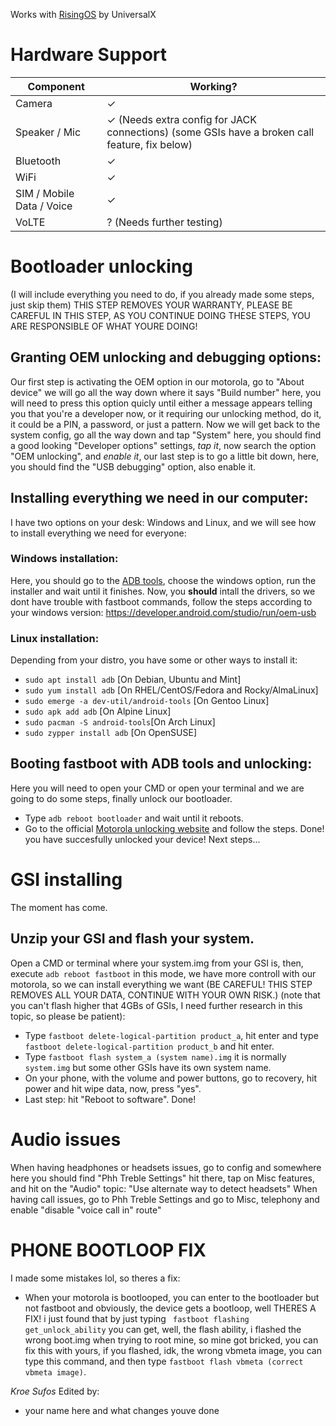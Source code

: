 Works with [RisingOS](https://sourceforge.net/projects/risingos-official/files/3.x/) by UniversalX
# Hardware Support

| Component                 |      Working?                                             |
|---------------------------|-----------------------------------------------------------|
| Camera                    | ✓                                                         |
| Speaker / Mic             | ✓ (Needs extra config for JACK connections) (some GSIs have a broken call feature, fix below)              |
| Bluetooth                 | ✓                                                         |
| WiFi                      | ✓                                                         |
| SIM / Mobile Data / Voice | ✓                                                         |
| VoLTE                     | ? (Needs further testing)                                 |

# Bootloader unlocking

(I will include everything you need to do, if you already made some steps, just skip them) THIS STEP REMOVES YOUR WARRANTY, PLEASE BE CAREFUL IN THIS STEP, AS YOU CONTINUE DOING THESE STEPS, YOU ARE RESPONSIBLE OF WHAT YOURE DOING!

## Granting OEM unlocking and debugging options: 
Our first step is activating the OEM option in our motorola, go to "About device" we will go all the way down where it says "Build number" here, you will need to press this option quicly until either a message appears telling you that you're a developer now, or it requiring our unlocking method, do it, it could be a PIN, a password, or just a pattern.
Now we will get back to the system config, go all the way down and tap "System" here, you should find a good looking "Developer options" settings, *tap it*, now search the option "OEM unlocking", and *enable it*, our last step is to go a little bit down, here, you should find the "USB debugging" option, also enable it.
## Installing everything we need in our computer: 
I have two options on your desk: Windows and Linux, and we will see how to install everything we need for everyone:
### Windows installation:
Here, you should go to the [ADB tools](https://developer.android.com/tools/releases/platform-tools), choose the windows option, run the installer and wait until it finishes.
Now, you **should** intall the drivers, so we dont have trouble with fastboot commands, follow the steps according to your windows version: https://developer.android.com/studio/run/oem-usb
### Linux installation:
Depending from your distro, you have some or other ways to install it:
 * `sudo apt install adb` [On Debian, Ubuntu and Mint]
 * `sudo yum install adb` [On RHEL/CentOS/Fedora and Rocky/AlmaLinux]
 * `sudo emerge -a dev-util/android-tools` [On Gentoo Linux]
 * `sudo apk add adb` [On Alpine Linux]
 * `sudo pacman -S android-tools`[On Arch Linux]
 * `sudo zypper install adb` [On OpenSUSE]
## Booting fastboot with ADB tools and unlocking:
Here you will need to open your CMD or open your terminal and we are going to do some steps, finally unlock our bootloader.
* Type `adb reboot bootloader` and wait until it reboots.
* Go to the official [Motorola unlocking website](https://en-us.support.motorola.com/app/standalone/bootloader/unlock-your-device-b) and follow the steps. 
Done! you have succesfully unlocked your device! Next steps...
# GSI installing
The moment has come.
## Unzip your GSI and flash your system.
Open a CMD or terminal where your system.img from your GSI is, then, execute `adb reboot fastboot` in this mode, we have more controll with our motorola, so we can install everything we want (BE CAREFUL! THIS STEP REMOVES ALL YOUR DATA, CONTINUE WITH YOUR OWN RISK.) (note that you can't flash higher that 4GBs of GSIs, I need further research in this topic, so please be patient):
* Type `fastboot delete-logical-partition product_a`, hit enter and type `fastboot delete-logical-partition product_b` and hit enter.
* Type `fastboot flash system_a (system name).img` it is normally `system.img` but some other GSIs have its own system name.
* On your phone, with the volume and power buttons, go to recovery, hit power and hit wipe data, now, press "yes".
* Last step: hit "Reboot to software".
Done!
# Audio issues
When having headphones or headsets issues, go to config and somewhere here you should find "Phh Treble Settings" hit there, tap on Misc features, and hit on the "Audio" topic: "Use alternate way to detect headsets"
When having call issues, go to Phh Treble Settings and go to Misc, telephony and enable "disable "voice call in" route"
# PHONE BOOTLOOP FIX
I made some mistakes lol, so theres a fix:
* When your motorola is bootlooped, you can enter to the bootloader but not fastboot and obviously, the device gets a bootloop, well THERES A FIX!
i just found that by just typing ` fastboot flashing get_unlock_ability` you can get, well, the flash ability, i flashed the wrong boot.img when trying to root mine, so mine got bricked, you can fix this with yours, if you flashed, idk, the wrong vbmeta image, you can type this command, and then type `fastboot flash vbmeta (correct vbmeta image)`.

_Kroe Sufos_
Edited by:
* your name here and what changes youve done